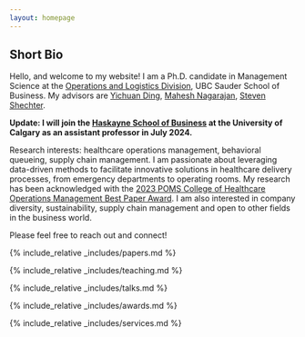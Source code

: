 ```yaml
---
layout: homepage
---
```


## Short Bio

Hello, and welcome to my website! I am a Ph.D. candidate in Management Science at the [Operations and Logistics Division](https://www.sauder.ubc.ca/thought-leadership/divisions/operations-and-logistics), UBC Sauder School of Business. My advisors are [Yichuan Ding](https://www.mcgill.ca/desautels/yichuan-daniel-ding), [Mahesh Nagarajan](https://www.sauder.ubc.ca/people/mahesh-nagarajan), [Steven Shechter](https://www.sauder.ubc.ca/people/steven-shechter). 

**Update: I will join the [Haskayne School of Business](https://haskayne.ucalgary.ca/) at the University of Calgary as an assistant professor in July 2024.**

Research interests: healthcare operations management, behavioral queueing, supply chain management. I am passionate about leveraging data-driven methods to facilitate innovative solutions in healthcare delivery processes, from emergency departments to operating rooms. My research has been acknowledged with the [2023 POMS College of Healthcare Operations Management Best Paper Award](https://www.linkedin.com/posts/xin-david-ding-5b5b618_conference-education-poms-activity-7067906007045156864-xIVs?utm_source=share&utm_medium=member_desktop). I am also interested in company diversity, sustainability, supply chain management and open to other fields in the business world. 

Please feel free to reach out and connect!


{% include_relative _includes/papers.md %}

{% include_relative _includes/teaching.md %}

{% include_relative _includes/talks.md %}

{% include_relative _includes/awards.md %}

{% include_relative _includes/services.md %}



